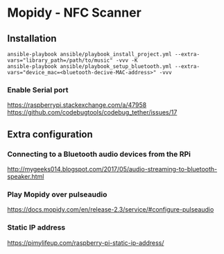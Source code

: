 # Mopidy - NFC Scanner

## Installation

```shell
ansible-playbook ansible/playbook_install_project.yml --extra-vars="library_path=/path/to/music" -vvv -K
ansible-playbook ansible/playbook_setup_bluetooth.yml --extra-vars="device_mac=<bluetooth-decive-MAC-address>" -vvv
```

### Enable Serial port

https://raspberrypi.stackexchange.com/a/47958
https://github.com/codebugtools/codebug_tether/issues/17

## Extra configuration

### Connecting to a Bluetooth audio devices from the RPi

http://mygeeks014.blogspot.com/2017/05/audio-streaming-to-bluetooth-speaker.html

### Play Mopidy over pulseaudio

https://docs.mopidy.com/en/release-2.3/service/#configure-pulseaudio

### Static IP address

https://pimylifeup.com/raspberry-pi-static-ip-address/

